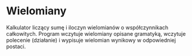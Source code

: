 # Wielomiany

Kalkulator liczący sumę i iloczyn wielomianów o współczynnikach całkowitych.
Program wczytuje wielomiany opisane gramatyką, wczytuje polecenie (działanie)
i wypisuje wielomian wynikowy w odpowiedniej postaci.
